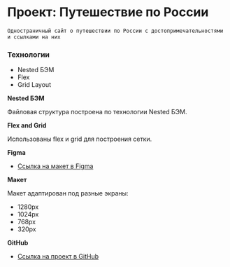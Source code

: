 # Проект: Путешествие по России

```
Одностраничный сайт о путешествии по России с достопримечательностями и ссылками на них
```

### Технологии
* Nested БЭМ
* Flex
* Grid Layout

**Nested БЭМ**

Файловая структура построена по технологии Nested БЭМ.

**Flex and Grid**

Использованы flex и grid для построения сетки.

**Figma**

* [Ссылка на макет в Figma](https://www.figma.com/file/5S2WSbEFL6awjVWJ0NWL8Q/Sprint-3_-Russia-_-desktop-mobile?node-id=28503%3A0)

**Макет**

Макет адаптирован под разные экраны:
* 1280px
* 1024px
* 768px
* 320px

**GitHub**

* [Ссылка на проект в GitHub](https://github.com/Muunger/russian-travel)
